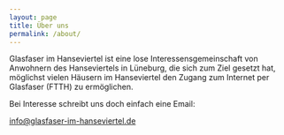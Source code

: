 ```yaml
---
layout: page
title: Über uns
permalink: /about/
---
```


Glasfaser im Hanseviertel ist eine lose Interessensgemeinschaft von Anwohnern
des Hanseviertels in Lüneburg, die sich zum Ziel gesetzt hat, möglichst vielen
Häusern im Hanseviertel den Zugang zum Internet per Glasfaser (FTTH) zu
ermöglichen.

Bei Interesse schreibt uns doch einfach eine Email:

[info@glasfaser-im-hanseviertel.de](mailto:info@glasfaser-im-hanseviertel.de)
